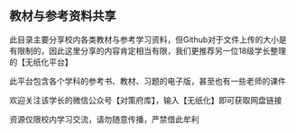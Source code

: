 ## 教材与参考资料共享

此目录主要分享校内各类教材与参考学习资料，但Github对于文件上传的大小是有限制的，因此这里分享的内容肯定相当有限，我们更推荐另一位18级学长整理的【无纸化平台】

此平台包含各个学科的参考书、教材、习题的电子版，甚至也有一些老师的课件

欢迎关注该学长的微信公众号【对策府库】，输入【无纸化】即可获取网盘链接

资源仅限校内学习交流，请勿随意传播，严禁借此牟利





